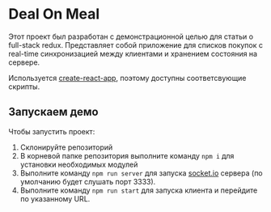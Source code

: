 # Deal On Meal
Этот проект был разработан с демонстрационной целью для статьи о full-stack redux. Представляет собой приложение для списков покупок с real-time синхронизацией между клиентами и хранением состояния на сервере.

Используется [create-react-app](https://github.com/facebookincubator/create-react-app), поэтому доступны соответсвующие скрипты.

## Запускаем демо
Чтобы запустить проект:
1. Склонируйте репозиторий
2. В корневой папке репозитория выполните команду `npm i` для установки необходимых модулей
3. Выполните команду `npm run server` для запуска [socket.io](https://socket.io/) сервера (по умолчанию будет слушать порт 3333).
4. Выполните команду `npm run start` для запуска клиента и перейдите по указанному URL.
